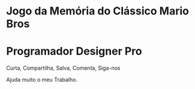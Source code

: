 # Jogo da Memória do Clássico Mario Bros

<h1>Programador Designer Pro</h1>

Curta, Compartilha, Salva, Comenta, Siga-nos

Ajuda muito o meu Trabalho.